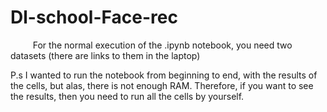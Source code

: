 # Dl-school-Face-rec

$\qquad$ For the normal execution of the .ipynb notebook, you need two datasets (there are links to them in the laptop)

P.s I wanted to run the notebook from beginning to end, with the results of the cells, but alas, there is not enough RAM.
Therefore, if you want to see the results, then you need to run all the cells by yourself.
